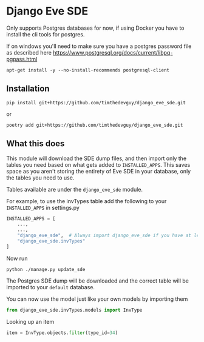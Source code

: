 # Django Eve SDE
Only supports Postgres databases for now, if using Docker you have to install the 
cli tools for postgres.

If on windows you'll need to make sure you have a postgres password file as described here https://www.postgresql.org/docs/current/libpq-pgpass.html

```shell
apt-get install -y --no-install-recommends postgresql-client
```

## Installation

```shell
pip install git+https://github.com/timthedevguy/django_eve_sde.git
```
or
```shell
poetry add git+https://github.com/timthedevguy/django_eve_sde.git
```

## What this does

This module will download the SDE dump files, and then import only the tables you need based on what gets added to ```INSTALLED_APPS```.
This saves space as you aren't storing the entirety of Eve SDE in your database, only
the tables you need to use.

Tables available are under the ```django_eve_sde``` module.

For example, to use the invTypes table add the following to your ```INSTALLED_APPS``` in settings.py

```python
INSTALLED_APPS = [
    ...,
    ...,
    "django_eve_sde",  # Always import django_eve_sde if you have at least one table  import
    "django_eve_sde.invTypes"
]
```

Now run
```shell
python ./manage.py update_sde
```

The Postgres SDE dump will be downloaded and the correct table will be imported
to your ```default``` database.

You can now use the model just like your own models by importing them

```python
from django_eve_sde.invTypes.models import InvType
```
Looking up an item
```python
item = InvType.objects.filter(type_id=34)
```